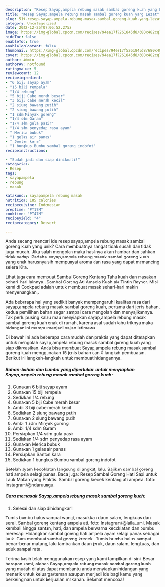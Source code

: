 ```yaml
---
description: "Resep Sayap,ampela rebung masak sambal goreng kuah yang Lezat"
title: "Resep Sayap,ampela rebung masak sambal goreng kuah yang Lezat"
slug: 519-resep-sayap-ampela-rebung-masak-sambal-goreng-kuah-yang-lezat
category: Uncategorized
date: 2022-12-25T07:06:52.275Z
image: https://img-global.cpcdn.com/recipes/94ea17f5261845d8/680x482cq70/sayapampela-rebung-masak-sambal-goreng-kuah-foto-resep-utama.jpg
hideToc: false
enableToc: true
enableTocContent: false
thumbnail: https://img-global.cpcdn.com/recipes/94ea17f5261845d8/680x482cq70/sayapampela-rebung-masak-sambal-goreng-kuah-foto-resep-utama.jpg
cover: https://img-global.cpcdn.com/recipes/94ea17f5261845d8/680x482cq70/sayapampela-rebung-masak-sambal-goreng-kuah-foto-resep-utama.jpg
author: Admin
authorAv: notfound
ratingvalue: 5
reviewcount: 12
recipeingredient:
- "6 biji sayap ayam"
- "15 biji rempela"
- "1/4 rebung"
- "5 biji Cabe merah besar"
- "3 biji cabe merah kecil"
- "2 siung bawang putih"
- "2 siung bawang putih"
- "1 sdm Minyak goreng"
- "1/4 sdm Garam"
- "1/4 sdm gula pasir"
- "1/4 sdm penyedap rasa ayam"
- " Merica bubuk"
- "1 gelas air panas"
- " Santan kara"
- "1 bungkus Bumbu sambal goreng indofot"
recipeinstructions:

- "Sudah jadi dan siap dinikmati!"
categories:
- Resep
tags:
- sayapampela
- rebung
- masak

katakunci: sayapampela rebung masak 
nutrition: 185 calories
recipecuisine: Indonesian
preptime: "PT17M"
cooktime: "PT47M"
recipeyield: "4"
recipecategory: Dessert

---
```





Anda sedang mencari ide resep sayap,ampela rebung masak sambal goreng kuah yang unik? Cara membuatnya sangat tidak susah dan tidak juga mudah. Jika salah mengolah maka hasilnya akan hambar dan bahkan tidak sedap. Padahal sayap,ampela rebung masak sambal goreng kuah yang enak harusnya sih mempunyai aroma dan rasa yang dapat memancing selera Kita.





Lihat juga cara membuat Sambal Goreng Kentang Tahu kuah dan masakan sehari-hari lainnya.. Sambal Goreng Ati Ampela Kuah ala Tintin Rayner. Misi kami di Cookpad adalah untuk membuat masak sehari-hari makin menyenangkan,.

Ada beberapa hal yang sedikit banyak mempengaruhi kualitas rasa dari sayap,ampela rebung masak sambal goreng kuah, pertama dari jenis bahan, kedua pemilihan bahan segar sampai cara mengolah dan menyajikannya. Tak perlu pusing kalau mau menyiapkan sayap,ampela rebung masak sambal goreng kuah enak di rumah, karena asal sudah tahu triknya maka hidangan ini mampu menjadi sajian istimewa.






Di bawah ini ada beberapa cara mudah dan praktis yang dapat diterapkan untuk mengolah sayap,ampela rebung masak sambal goreng kuah yang siap dikreasikan. Anda bisa membuat Sayap,ampela rebung masak sambal goreng kuah menggunakan 15 jenis bahan dan 0 langkah pembuatan. Berikut ini langkah-langkah untuk membuat hidangannya.

<!--inarticleads1-->

##### Bahan-bahan dan bumbu yang diperlukan untuk menyiapkan Sayap,ampela rebung masak sambal goreng kuah:

1. Gunakan 6 biji sayap ayam
1. Gunakan 15 biji rempela
1. Sediakan 1/4 rebung
1. Gunakan 5 biji Cabe merah besar
1. Ambil 3 biji cabe merah kecil
1. Sediakan 2 siung bawang putih
1. Gunakan 2 siung bawang putih
1. Ambil 1 sdm Minyak goreng
1. Ambil 1/4 sdm Garam
1. Persiapkan 1/4 sdm gula pasir
1. Sediakan 1/4 sdm penyedap rasa ayam
1. Gunakan  Merica bubuk
1. Gunakan 1 gelas air panas
1. Persiapkan  Santan kara
1. Sediakan 1 bungkus Bumbu sambal goreng indofot


Setelah ayam kecoklatan langsung di angkat, lalu. Sajikan sambal goreng hati ampela selagi panas. Baca juga: Resep Sambal Goreng Hati Sapi untuk Lauk Makan yang Praktis. Sambal goreng krecek kentang ati ampela. foto: Instagram/@ndaruungu. 

<!--inarticleads2-->

##### Cara memasak Sayap,ampela rebung masak sambal goreng kuah:


1. Selesai dan siap dihidangkan!

Tumis bumbu halus sampai wangi, masukkan daun salam, lengkuas dan serai. Sambal goreng kentang ampela ati. foto: Instagram/@laila_umi. Masak kembali hingga santan, hati, dan ampela berwarna kecoklatan dan bumbu meresap. Hidangkan sambal goreng hati ampela ayam selagi panas sebagai lauk. Cara membuat sambal goreng krecek : Tumis bumbu halus sampai benar-benar matang, lalu tambahkan daun jeruk, daun salam, lengkuas, dan aduk sampai rata. 

Terima kasih telah menggunakan resep yang kami tampilkan di sini. Besar harapan kami, olahan Sayap,ampela rebung masak sambal goreng kuah yang mudah di atas dapat membantu anda menyiapkan hidangan yang menarik untuk keluarga/teman ataupun menjadi ide bagi kamu yang berkeinginan untuk berjualan makanan. Selamat mencoba!
